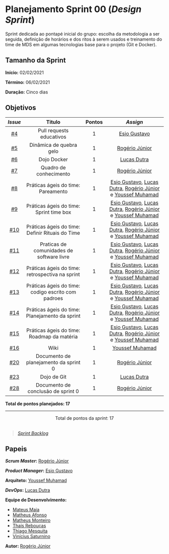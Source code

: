# Planejamento Sprint 00 (_Design Sprint_)

Sprint dedicada ao pontapé inicial do grupo: escolha da metodologia a ser seguida, definição de horários e dos ritos à serem usados e treinamento do time de MDS em algumas tecnologias base para o projeto (Git e Docker).

## Tamanho da Sprint

**Início:** 02/02/2021

**Término:** 06/02/2021

**Duração:** Cinco dias

## Objetivos

<div class="full-width">

|                            _Issue_                             |                       Titulo                       | Pontos |                                                                                            _Assign_                                                                                             |
| :------------------------------------------------------------: | :------------------------------------------------: | :----: | :---------------------------------------------------------------------------------------------------------------------------------------------------------------------------------------------: |
|  [#4](https://github.com/fga-eps-mds/2020.2-Lend.it/issues/4)  |              Pull requests educativos              |   1    |                                                                         [Esio Gustavo](https://github.com/EsioFreitas)                                                                          |
|  [#5](https://github.com/fga-eps-mds/2020.2-Lend.it/issues/5)  |              Dinâmica de quebra gelo               |   1    |                                                                          [Rogério Júnior](https://github.com/rogerioo)                                                                          |
|  [#6](https://github.com/fga-eps-mds/2020.2-Lend.it/issues/6)  |                    Dojo Docker                     |   1    |                                                                          [Lucas Dutra](https://github.com/lucasdutraf)                                                                          |
|  [#7](https://github.com/fga-eps-mds/2020.2-Lend.it/issues/7)  |               Quadro de conhecimento               |   1    |                                                                          [Rogério Júnior](https://github.com/rogerioo)                                                                          |
|  [#8](https://github.com/fga-eps-mds/2020.2-Lend.it/issues/8)  |         Práticas ágeis do time: Pareamento         |   1    | [Esio Gustavo](https://github.com/EsioFreitas), [Lucas Dutra](https://github.com/lucasdutraf), [Rogério Júnior](https://github.com/rogerioo) e [Youssef Muhamad](https://github.com/youssef-md) |
|  [#9](https://github.com/fga-eps-mds/2020.2-Lend.it/issues/9)  |      Práticas ágeis do time: Sprint time box       |   1    | [Esio Gustavo](https://github.com/EsioFreitas), [Lucas Dutra](https://github.com/lucasdutraf), [Rogério Júnior](https://github.com/rogerioo) e [Youssef Muhamad](https://github.com/youssef-md) |
| [#10](https://github.com/fga-eps-mds/2020.2-Lend.it/issues/10) |  Práticas ágeis do time: Definir Rituais do Time   |   1    | [Esio Gustavo](https://github.com/EsioFreitas), [Lucas Dutra](https://github.com/lucasdutraf), [Rogério Júnior](https://github.com/rogerioo) e [Youssef Muhamad](https://github.com/youssef-md) |
| [#11](https://github.com/fga-eps-mds/2020.2-Lend.it/issues/11) |     Praticas de comunidades de software livre      |   1    | [Esio Gustavo](https://github.com/EsioFreitas), [Lucas Dutra](https://github.com/lucasdutraf), [Rogério Júnior](https://github.com/rogerioo) e [Youssef Muhamad](https://github.com/youssef-md) |
| [#12](https://github.com/fga-eps-mds/2020.2-Lend.it/issues/12) |  Práticas ágeis do time: retrospectiva na sprint   |   1    | [Esio Gustavo](https://github.com/EsioFreitas), [Lucas Dutra](https://github.com/lucasdutraf), [Rogério Júnior](https://github.com/rogerioo) e [Youssef Muhamad](https://github.com/youssef-md) |
| [#13](https://github.com/fga-eps-mds/2020.2-Lend.it/issues/13) | Práticas ágeis do time: codigo escrito com padroes |   1    | [Esio Gustavo](https://github.com/EsioFreitas), [Lucas Dutra](https://github.com/lucasdutraf), [Rogério Júnior](https://github.com/rogerioo) e [Youssef Muhamad](https://github.com/youssef-md) |
| [#14](https://github.com/fga-eps-mds/2020.2-Lend.it/issues/14) |   Práticas ágeis do time: Planejamento da sprint   |   1    | [Esio Gustavo](https://github.com/EsioFreitas), [Lucas Dutra](https://github.com/lucasdutraf), [Rogério Júnior](https://github.com/rogerioo) e [Youssef Muhamad](https://github.com/youssef-md) |
| [#15](https://github.com/fga-eps-mds/2020.2-Lend.it/issues/15) |     Práticas ágeis do time: Roadmap da matéria     |   1    | [Esio Gustavo](https://github.com/EsioFreitas), [Lucas Dutra](https://github.com/lucasdutraf), [Rogério Júnior](https://github.com/rogerioo) e [Youssef Muhamad](https://github.com/youssef-md) |
| [#16](https://github.com/fga-eps-mds/2020.2-Lend.it/issues/16) |                        Wiki                        |   1    |                                                                        [Youssef Muhamad](https://github.com/youssef-md)                                                                         |
| [#20](https://github.com/fga-eps-mds/2020.2-Lend.it/issues/20) |       Documento de planejamento da sprint 0        |   1    |                                                                          [Rogério Júnior](https://github.com/rogerioo)                                                                          |
| [#23](https://github.com/fga-eps-mds/2020.2-Lend.it/issues/23) |                    Dojo de Git                     |   1    |                                                                          [Lucas Dutra](https://github.com/lucasdutraf)                                                                          |
| [#28](https://github.com/fga-eps-mds/2020.2-Lend.it/issues/28) |         Documento de conclusão de sprint 0         |   1    |                                                                          [Rogério Júnior](https://github.com/rogerioo)                                                                          |

</div>

<b>Total de pontos planejados: 17</b>

---

<div style="text-align: center"> Total de pontos da <i>sprint</i>: 17 </div> <br>

<!---Colocar no link abaixo as issues alocadas no milestone da Sprint--->

> [_Sprint_ _Backlog_](https://github.com/fga-eps-mds/2020.2-Lend.it/milestone/1?closed=1)

## Papeis

**_Scrum Master_:** [Rogério Júnior](https://github.com/rogerioo)

**_Product Manager_:** [Esio Gustavo](https://github.com/EsioFreitas)

**Arquiteto:** [Youssef Muhamad](https://github.com/youssef-md)

**_DevOps_:** [Lucas Dutra](https://github.com/lucasdutraf)

**Equipe de Desenvolvimento:**

- [Mateus Maia](https://github.com/mateuscunhamaia)
- [Matheus Afonso](https://github.com/Matheusafonsouza)
- [Matheus Monteiro](https://github.com/matheusyanmonteiro)
- [Thais Rebouças](https://github.com/Thais-ra)
- [Thiago Mesquita](https://github.com/thiagompc)
- [Vinícius Saturnino](https://github.com/viniciussaturnino)

**Autor:** [Rogério Júnior](https://github.com/rogerioo)
